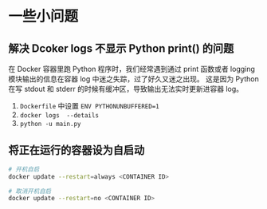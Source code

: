 # 一些小问题

## 解决 Dcoker logs 不显示 Python print() 的问题

在 Docker 容器里跑 Python 程序时，我们经常遇到通过 print 函数或者 logging 模块输出的信息在容器 log 中迷之失踪，过了好久又迷之出现。
这是因为 Python 在写 stdout 和 stderr 的时候有缓冲区，导致输出无法实时更新进容器 log。

1. `Dockerfile` 中设置 `ENV PYTHONUNBUFFERED=1`
2. `docker logs  --details`
3. `python -u main.py`

## 将正在运行的容器设为自启动

```sh
# 开机自启
docker update --restart=always <CONTAINER ID>

# 取消开机自启
docker update --restart=no <CONTAINER ID>
```
